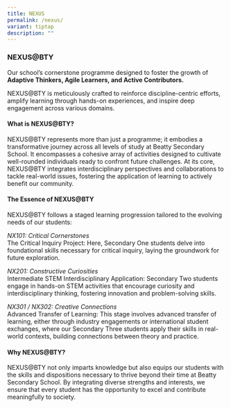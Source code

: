 ```yaml
---
title: NEXUS
permalink: /nexus/
variant: tiptap
description: ""
---
```

<h3><strong>NEXUS@BTY</strong></h3>
<p>Our school’s cornerstone programme designed to foster the growth of <strong>Adaptive Thinkers, Agile Learners, and Active Contributors. </strong>
</p>
<p>NEXUS@BTY is meticulously crafted to reinforce discipline-centric efforts,
amplify learning through hands-on experiences, and inspire deep engagement
across various domains.</p>
<h4><strong>What is NEXUS@BTY?</strong></h4>
<p>NEXUS@BTY represents more than just a programme; it embodies a transformative
journey across all levels of study at Beatty Secondary School. It encompasses
a cohesive array of activities designed to cultivate well-rounded individuals
ready to confront future challenges. At its core, NEXUS@BTY integrates
interdisciplinary perspectives and collaborations to tackle real-world
issues, fostering the application of learning to actively benefit our community.</p>
<h4><strong>The Essence of NEXUS@BTY</strong></h4>
<p>NEXUS@BTY follows a staged learning progression tailored to the evolving
needs of our students:</p>
<p><em>NX101: Critical Cornerstones</em>
<br>The Critical Inquiry Project: Here, Secondary One students delve into
foundational skills necessary for critical inquiry, laying the groundwork
for future exploration.</p>
<p><em>NX201: Constructive Curiosities</em>
<br>Intermediate STEM Interdisciplinary Application: Secondary Two students
engage in hands-on STEM activities that encourage curiosity and interdisciplinary
thinking, fostering innovation and problem-solving skills.</p>
<p><em>NX301 / NX302: Creative Connections</em>
<br>Advanced Transfer of Learning: This stage involves advanced transfer of
learning, either through industry engagements or international student
exchanges, where our Secondary Three students apply their skills in real-world
contexts, building connections between theory and practice.</p>
<h4><strong>Why NEXUS@BTY?</strong></h4>
<p>NEXUS@BTY not only imparts knowledge but also equips our students with
the skills and dispositions necessary to thrive beyond their time at Beatty
Secondary School. By integrating diverse strengths and interests, we ensure
that every student has the opportunity to excel and contribute meaningfully
to society.</p>
<p></p>